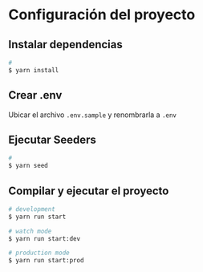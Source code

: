 # Configuración del proyecto

## Instalar dependencias

```bash
# 
$ yarn install
```

## Crear .env

Ubicar el archivo `.env.sample` y renombrarla a `.env`

## Ejecutar Seeders

```bash
#
$ yarn seed
```

## Compilar y ejecutar el proyecto

```bash
# development
$ yarn run start

# watch mode
$ yarn run start:dev

# production mode
$ yarn run start:prod
```
